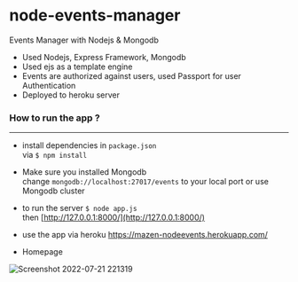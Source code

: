 # node-events-manager
Events Manager with Nodejs &amp; Mongodb  



- Used Nodejs, Express Framework, Mongodb
- Used ejs as a template engine  
- Events are authorized against users, used Passport for user Authentication  
- Deployed to heroku server  

### How to run the app ?
-------------------------------------

- install dependencies in ```package.json```  
via ```$ npm install```
- Make sure you installed Mongodb  
change ```mongodb://localhost:27017/events``` to your local port or use Mongodb cluster
- to run the server
```$ node app.js```  
then [http://127.0.0.1:8000/](http://127.0.0.1:8000/)  
- use the app via heroku https://mazen-nodeevents.herokuapp.com/

- Homepage  




![Screenshot 2022-07-21 221319](https://user-images.githubusercontent.com/73492002/180309635-b6b13e90-58c2-4828-a8a3-b1e7c3c8cc5e.png)
